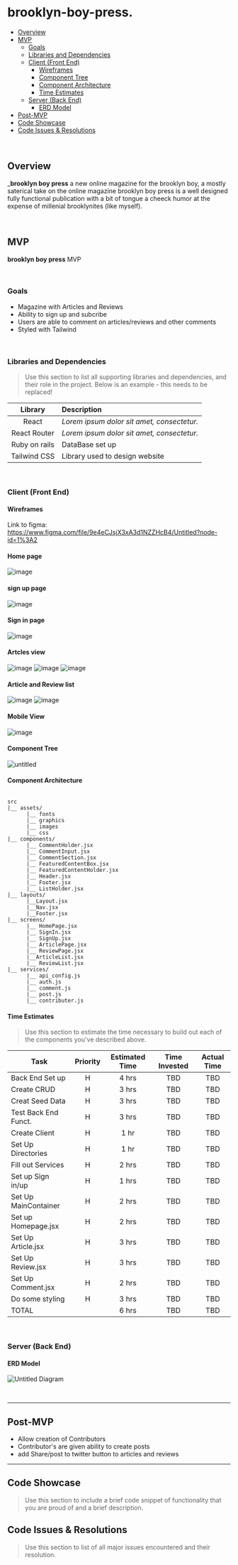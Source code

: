 # brooklyn-boy-press.

- [Overview](#overview)
- [MVP](#mvp)
  - [Goals](#goals)
  - [Libraries and Dependencies](#libraries-and-dependencies)
  - [Client (Front End)](#client-front-end)
    - [Wireframes](#wireframes)
    - [Component Tree](#component-tree)
    - [Component Architecture](#component-architecture)
    - [Time Estimates](#time-estimates)
  - [Server (Back End)](#server-back-end)
    - [ERD Model](#erd-model)
- [Post-MVP](#post-mvp)
- [Code Showcase](#code-showcase)
- [Code Issues & Resolutions](#code-issues--resolutions)

<br>

## Overview

_**brooklyn boy press** a new online magazine for the brooklyn boy, a mostly saterical take on the online magazine brooklyn boy press is a well designed fully functional publication with a bit of tongue a cheeck humor at the expense of millenial brooklynites (like myself). 


<br>

## MVP

**brooklyn boy press** MVP 

<br>

### Goals

- Magazine with Articles and Reviews
- Ability to sign up and subcribe
- Users are able to comment on articles/reviews and other comments
- Styled with Tailwind 


<br>

### Libraries and Dependencies

> Use this section to list all supporting libraries and dependencies, and their role in the project. Below is an example - this needs to be replaced!

|     Library      | Description                                |
| :--------------: | :----------------------------------------- |
|      React       | _Lorem ipsum dolor sit amet, consectetur._ |
|   React Router   | _Lorem ipsum dolor sit amet, consectetur._ |
|   Ruby on rails  |  DataBase set up                           |
|   Tailwind CSS   | Library used to design website             |

<br>

### Client (Front End)

#### Wireframes
Link to figma: https://www.figma.com/file/9e4eCJsjX3xA3d1NZZHcB4/Untitled?node-id=1%3A2
#### Home page
![image](https://user-images.githubusercontent.com/69879139/126583720-f52e0309-35e7-4cc6-a5f7-80690e84f3c2.png)

#### sign up page
![image](https://user-images.githubusercontent.com/69879139/126583961-dfae3e9d-5a72-404f-b7fc-48d0a9e767bd.png)


#### Sign in page
![image](https://user-images.githubusercontent.com/69879139/126583985-2a309141-75a7-42d1-8e1f-ef6d6efacde5.png)


#### Artcles view 
![image](https://user-images.githubusercontent.com/69879139/126584014-51278047-799c-4a66-b426-4b22985745f4.png)
![image](https://user-images.githubusercontent.com/69879139/126584044-16f39d52-0327-445e-82d7-4158d1640dc4.png)
![image](https://user-images.githubusercontent.com/69879139/126584056-c6c32af8-33dd-4109-bba4-dd3ebcdb78d7.png)


#### Article and Review list
![image](https://user-images.githubusercontent.com/69879139/126584168-8ce31f0c-c587-4d66-9423-c3147d321d7a.png)
![image](https://user-images.githubusercontent.com/69879139/126584094-be938bc6-dc7c-4b39-b4e7-d7cadc269611.png)

#### Mobile View 
![image](https://user-images.githubusercontent.com/69879139/126643734-b7ce5f40-7e44-4021-99d9-965b14ed8dc4.png)



#### Component Tree
![untitled](https://user-images.githubusercontent.com/69879139/126586529-a4ca6898-26d7-43a2-b787-464cb6ab41ff.png)


#### Component Architecture

``` structure

src
|__ assets/
      |__ fonts
      |__ graphics
      |__ images
      |__ css
|__ components/
      |__ CommentHolder.jsx
      |__ CommentInput.jsx
      |__ CommentSection.jsx
      |__ FeaturedContentBox.jsx
      |__ FeaturedContentHolder.jsx
      |__ Header.jsx
      |__ Footer.jsx
      |__ ListHolder.jsx
|__ layouts/
      |__Layout.jsx
      |__Nav.jsx
      |__Footer.jsx
|__ screens/
      |__ HomePage.jsx
      |__ SignIn.jsx
      |__ SignUp.jsx
      |__ ArticlePage.jsx
      |__ ReviewPage.jsx
      |__ArticleList.jsx
      |__ ReviewList.jsx
|__ services/
      |__ api_config.js
      |__ auth.js
      |__ comment.js
      |__ post.js
      |__ contributer.js 

```

#### Time Estimates

> Use this section to estimate the time necessary to build out each of the components you've described above.

| Task                | Priority | Estimated Time | Time Invested | Actual Time |
| ------------------- | :------: | :------------: | :-----------: | :---------: |
| Back End  Set up    |    H     |     4 hrs      |     TBD       |     TBD     |
| Create CRUD         |    H     |     3 hrs      |     TBD       |     TBD     |
| Creat Seed Data     |    H     |     3 hrs      |     TBD       |     TBD     |
| Test Back End Funct.|    H     |     3 hrs      |     TBD       |     TBD     |
| Create Client       |    H     |     1 hr       |     TBD       |     TBD     |
| Set Up Directories  |    H     |     1 hr       |     TBD       |     TBD     |
| Fill out Services   |    H     |     2 hrs      |     TBD       |     TBD     |
| Set up Sign in/up   |    H     |     1 hrs      |     TBD       |     TBD     |
| Set Up MainContainer|    H     |     2 hrs      |     TBD       |     TBD     |
| Set up Homepage.jsx |    H     |     2 hrs      |     TBD       |     TBD     |
| Set Up Article.jsx  |    H     |     3 hrs      |     TBD       |     TBD     |
| Set Up Review.jsx   |    H     |     3 hrs      |     TBD       |     TBD     |
| Set Up Comment.jsx  |    H     |     2 hrs      |     TBD       |     TBD     |
| Do some styling     |    H     |     3 hrs      |     TBD       |     TBD     |
| TOTAL               |          |     6 hrs      |     TBD       |     TBD     |

<br>

### Server (Back End)

#### ERD Model

![Untitled Diagram](https://user-images.githubusercontent.com/69879139/126583415-aff8bc94-cf8a-470c-a59c-285f3fe828eb.jpg)

<br>

***

## Post-MVP

- Allow creation of Contributors
- Contributor's are given ability to create posts 
- add Share/post to twitter button to articles and reviews

***

## Code Showcase

> Use this section to include a brief code snippet of functionality that you are proud of and a brief description.

## Code Issues & Resolutions

> Use this section to list of all major issues encountered and their resolution.
